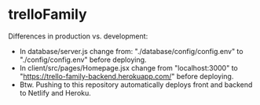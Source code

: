 # trelloFamily

Differences in production vs. development:
* In database/server.js change from: "./database/config/config.env" to "./config/config.env" before deploying.
* In client/src/pages/Homepage.jsx change from "localhost:3000" to "https://trello-family-backend.herokuapp.com/" before deploying.
* Btw. Pushing to this repository automatically deploys front and backend to Netlify and Heroku.